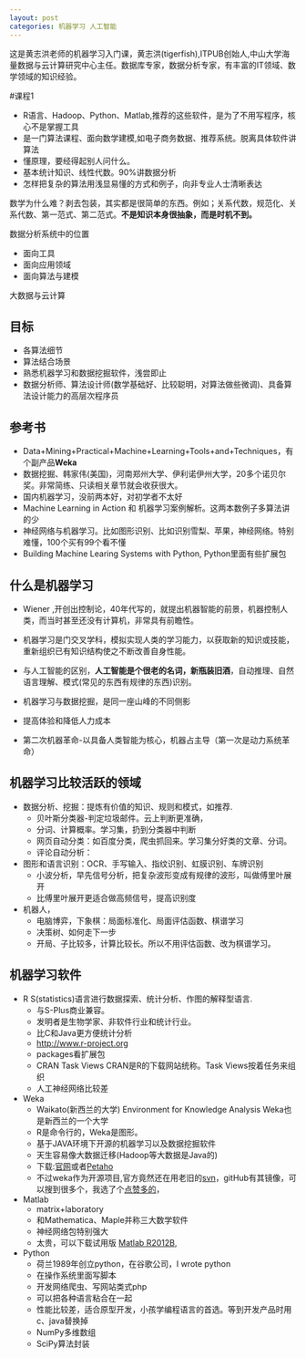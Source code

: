 ```yaml
---
layout: post
categories: 机器学习 人工智能
---
```



这是黄志洪老师的机器学习入门课，黄志洪(tigerfish),ITPUB创始人,中山大学海量数据与云计算研究中心主任。数据库专家，数据分析专家，有丰富的IT领域、数学领域的知识经验。

#课程1
- R语言、Hadoop、Python、Matlab,推荐的这些软件，是为了不用写程序，核心不是掌握工具
- 是一门算法课程、面向数学建模,如电子商务数据、推荐系统。脱离具体软件讲算法
- 懂原理，要经得起别人问什么。
- 基本统计知识、线性代数。90%讲数据分析
- 怎样把复杂的算法用浅显易懂的方式和例子，向非专业人士清晰表达

数学为什么难？剥去包装，其实都是很简单的东西。例如；关系代数，规范化、关系代数、第一范式、第二范式。**不是知识本身很抽象，而是时机不到。**

数据分析系统中的位置
- 面向工具
- 面向应用领域
- 面向算法与建模

大数据与云计算

## 目标
- 各算法细节
- 算法结合场景
- 熟悉机器学习和数据挖掘软件，浅尝即止
- 数据分析师、算法设计师(数学基础好、比较聪明，对算法做些微调)、具备算法设计能力的高层次程序员

## 参考书
- Data+Mining+Practical+Machine+Learning+Tools+and+Techniques，有个副产品**Weka**
- 数据挖掘、韩家伟(美国)，河南郑州大学、伊利诺伊州大学，20多个诺贝尔奖。非常简练、只读相关章节就会收获很大。
- 国内机器学习，没前两本好，对初学者不太好
- Machine Learning in Action 和 机器学习案例解析。这两本数例子多算法讲的少
- 神经网络与机器学习。比如图形识别、比如识别雪梨、苹果，神经网络。特别难懂，100个买有99个看不懂
- Building Machine Learing Systems with Python, Python里面有些扩展包

## 什么是机器学习
- Wiener ,开创出控制论，40年代写的，就提出机器智能的前景，机器控制人类，而当时甚至还没有计算机，非常具有前瞻性。

- 机器学习是门交叉学科，模拟实现人类的学习能力，以获取新的知识或技能，重新组织已有知识结构使之不断改善自身性能。
- 与人工智能的区别，**人工智能是个很老的名词，新瓶装旧酒**，自动推理、自然语言理解、模式(常见的东西有规律的东西)识别。
- 机器学习与数据挖掘，是同一座山峰的不同侧影
- 提高体验和降低人力成本
- 第二次机器革命-以具备人类智能为核心，机器占主导（第一次是动力系统革命）

## 机器学习比较活跃的领域

- 数据分析、挖掘：提炼有价值的知识、规则和模式，如推荐.
    - 贝叶斯分类器-判定垃圾邮件。云上判断更准确，
    - 分词、计算概率。学习集，扔到分类器中判断
    - 网页自动分类：如百度分类，爬虫抓回来。学习集分好类的文章、分词。
    - 评论自动分析：
- 图形和语言识别：OCR、手写输入、指纹识别、虹膜识别、车牌识别
    - 小波分析，早先信号分析，把复杂波形变成有规律的波形，叫做傅里叶展开
    - 比傅里叶展开更适合做高频信号，提高识别度
- 机器人，
    - 电脑博弈，下象棋：局面标准化、局面评估函数、棋谱学习
    - 决策树、如何走下一步
    - 开局、子比较多，计算比较长。所以不用评估函数、改为棋谱学习。

## 机器学习软件
- R S(statistics)语言进行数据探索、统计分析、作图的解释型语言.
    - 与S-Plus商业兼容。
    - 发明者是生物学家、非软件行业和统计行业。
    - 比C和Java更方便统计分析
    - http://www.r-project.org
    - packages看扩展包
    - CRAN Task Views CRAN是R的下载网站统称。Task Views按着任务来组织 
    - 人工神经网络比较差
- Weka
    - Waikato(新西兰的大学) Environment for Knowledge Analysis Weka也是新西兰的一个大学
    - R是命令行的，Weka是图形。
    - 基于JAVA环境下开源的机器学习以及数据挖掘软件
    - 天生容易像大数据迁移(Hadoop等大数据是Java的)
    - 下载:[官网](http://www.cs.waikato.ac.nz/ml/weka/)或者[Petaho](http://community.pentaho.com/projects/data-mining/)
    - 不过weka作为开源项目,官方竟然还在用老旧的[svn](https://svn.cms.waikato.ac.nz/svn/weka/)，gitHub有其镜像，可以搜到很多个，我选了个[点赞多的](https://github.com/bnjmn/weka )，
- Matlab
    - matrix+laboratory
    - 和Mathematica、Maple并称三大数学软件
    - 神经网络包特别强大 
    - 太贵，可以下载试用版 [Matlab R2012B](http://bbs.feng.com/read-htm-tid-5419285.html),
- Python
    - 荷兰1989年创立python，在谷歌公司，I wrote python
    - 在操作系统里面写脚本
    - 开发网络爬虫、写网站类式php
    - 可以把各种语言粘合在一起
    - 性能比较差，适合原型开发，小孩学编程语言的首选。等到开发产品时用c、java替换掉
    - NumPy多维数组
    - SciPy算法封装